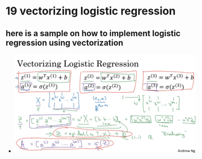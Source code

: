 # 19 vectorizing logistic regression

## here is a sample on how to implement logistic regression using vectorization

- ![image](images/image_24.png)
